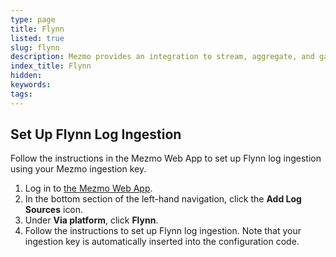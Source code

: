 ```yaml
---
type: page
title: Flynn
listed: true
slug: flynn
description: Mezmo provides an integration to stream, aggregate, and gain insights from Flynn logs
index_title: Flynn
hidden: 
keywords: 
tags: 
---
```


## Set Up Flynn Log Ingestion

Follow the instructions in the Mezmo Web App to set up Flynn log ingestion using your Mezmo ingestion key.

1. Log in to [the Mezmo Web App](http://app.mezmo.com).
2. In the bottom section of the left-hand navigation, click the **Add Log Sources** icon.
3. Under **Via platform**, click **Flynn**.
4. Follow the instructions to set up Flynn log ingestion.
Note that your ingestion key is automatically inserted into the configuration code.